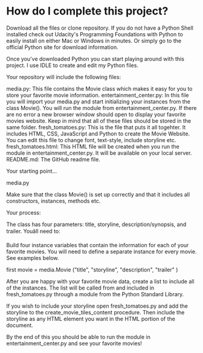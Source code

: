 How do I complete this project?
===============

Download all the files or clone repository.
If you do not have a Python Shell installed check out Udacity's Programming Foundations with Python to easily install
on either Mac or Windows in minutes. Or simply go to the official Python site for download information.

Once you've downloaded Python you can start playing around with this project. 
I use IDLE to create and edit my Python files.

Your repository will include the following files:

media.py: This file contains the Movie class which makes it easy for you to store your favorite movie information.
entertainment_center.py: In this file you will import your media.py and start initializing your instances from the
class Movie(). You will run the module from entertainment_center.py. If there are no error a new browser window should open
to display your favorite movies website. Keep in mind that all of these files should be stored in the same folder.
fresh_tomatoes.py: This is the file that puts it all togehter. It includes HTML, CSS, JavaScript and Python to create
the Movie Website. You can edit this file to change font, text-style, include storyline etc.
fresh_tomatoes.html: This HTML file will be created when you run the module in entertainment_center.py. It will
be available on your local server.
README.md: The GitHub readme file.

Your starting point...

media.py

Make sure that the class Movie() is set up correctly and that it includes all constructors, instances, methods etc.

Your process:

The class has four parameters: title, storyline, description/synopsis, and trailer. Youâll need to:

Build four instance variables that contain the information for each of your favorite movies. You will need to
define a separate instance for every movie. See examples below.

first movie = media.Movie ("title",
                           "storyline",
                           "description",
                           "trailer"
                           )

After you are happy with your favorite movie data, create a list to include all of the instances.
The list will be called from and included in fresh_tomatoes.py through a module from the Python Standard Library.

If you wish to include your storyline open fresh_tomatoes.py and add the storyline to the create_movie_tiles_content procedure.
Then include the storyline as any HTML element you want in the HTML portion of the document.

By the end of this you should be able to run the module in entertainment_center.py and see your favorite movies!
